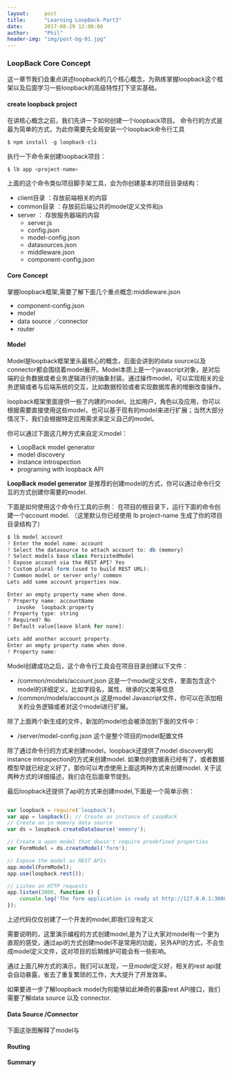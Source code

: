 ```yaml
---
layout:     post
title:      "Learning LoopBack-Part3"
date:       2017-08-29 12:00:00
author:     "Phil"
header-img: "img/post-bg-01.jpg"
---
```


### LoopBack Core Concept

这一章节我们会重点讲述loopback的几个核心概念，为熟练掌握loopback这个框架以及后面学习一些loopback的高级特性打下坚实基础。

#### create loopback project

在讲核心概念之前，我们先讲一下如何创建一个loopback项目。
命令行的方式是最为简单的方式，为此你需要先全局安装一个loopback命令行工具
```javascript
$ npm install -g loopback-cli
```

执行一下命令来创建loopback项目：
```javascript
$ lb app <project-name>
```
上面的这个命令类似项目脚手架工具，会为你创建基本的项目目录结构：

* client目录 ：存放前端相关的内容
* common目录 ：存放前后端公共的model定义文件和js
* server ： 存放服务器端的内容
  * server.js
  * config.json
  * model-config.json
  * datasources.json
  * middleware.json
  * component-config.json

#### Core Concept

掌握loopback框架,需要了解下面几个重点概念:middleware.json
* component-config.json
* model
* data source ／connector
* router


#### Model

Model是loopback框架里头最核心的概念，后面会讲到的data source以及connector都会围绕着model展开。Model本质上是一个javascript对象，是对后端的业务数据或者业务逻辑进行的抽象封装。通过操作model，可以实现相关的业务逻辑或者与后端系统的交互，比如数据校验或者实现数据库表的增删改查操作。

loopback框架里面提供一些了内建的model，比如用户，角色以及应用，你可以根据需要直接使用这些model，也可以基于现有的model来进行扩展；当然大部分情况下，我们会根据特定应用需求来定义自己的model。

你可以通过下面这几种方式来自定义model：

* LoopBack model generator
* model discovery
* instance introspection
* programing with loopback API

**LoopBack model generator** 是推荐的创建model的方式，你可以通过命令行交互的方式创建你需要的model.

下面是如何使用这个命令行工具的示例：
在项目的根目录下，运行下面的命令创建一个account model. （这里默认你已经使用 lb project-name 生成了你的项目目录结构了）

```javascript
$ lb model account
? Enter the model name: account
? Select the datasource to attach account to: db (memory)
? Select models base class PersistedModel
? Expose account via the REST API? Yes
? Custom plural form (used to build REST URL):
? Common model or server only? common
Lets add some account properties now.

Enter an empty property name when done.
? Property name: accountName
   invoke  loopback:property
? Property type: string
? Required? No
? Default value[leave blank for none]:

Lets add another account property.
Enter an empty property name when done.
? Property name:
```

Model创建成功之后，这个命令行工具会在项目目录创建以下文件：
* /common/models/account.json 这是一个model定义文件，里面包含这个model的详细定义，比如字段名，属性，继承的父类等信息
* /common/models/account.js 这是model Javascript文件，你可以在添加相关的业务逻辑或者对这个model进行扩展。

除了上面两个新生成的文件，新加的model也会被添加到下面的文件中：
* /server/model-config.json 这个是整个项目的model配置文件

除了通过命令行的方式来创建model，loopback还提供了model discovery和 instance introspection的方式来创建model. 如果你的数据表已经有了，或者数据模型早就已经定义好了，那你可以考虑使用上面这两种方式来创建model. 关于这两种方式的详细描述，我们会在后面章节提到。

最后loopback还提供了api的方式来创建model,下面是一个简单示例：
```javascript

var loopback = require('loopback');
var app = loopback(); // Create an instance of LoopBack
// Create an in memory data source
var ds = loopback.createDataSource('memory');

// Create a open model that doesn't require predefined properties
var FormModel = ds.createModel('form');

// Expose the model as REST APIs
app.model(FormModel);
app.use(loopback.rest());

// Listen on HTTP requests
app.listen(3000, function () {
    console.log('The form application is ready at http://127.0.0.1:3000');
});

```
上述代码仅仅创建了一个开发的model,即我们没有定义


需要说明的，这里演示编程的方式创建model,是为了让大家对model有一个更为直观的感受，通过api的方式创建model不是常用的功能，另外API的方式，不会生成model定义文件，这对项目的后期维护可能会有一些影响。



通过上面几种方式的演示，我们可以发现，一旦model定义好，相关的rest api就会自动暴露，省去了重复繁琐的工作，大大提升了开发效率。

如果要进一步了解loopback model为何能够如此神奇的暴露rest API接口，我们需要了解data source 以及 connector.


#### Data Source /Connector

下面这张图解释了model与


#### Routing




#### Summary
